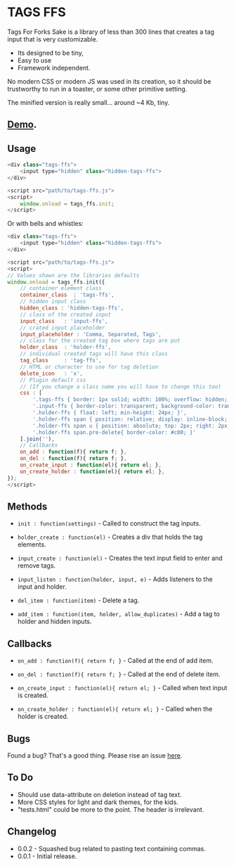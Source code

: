 
# TAGS FFS

Tags For Forks Sake is a library of less than 300 lines that creates a tag input that is very customizable. 

- Its designed to be tiny, 
- Easy to use
- Framework independent. 

No modern CSS or modern JS was used in its creation, so it should be trustworthy to run in a toaster, or some other primitive setting.

The minified version is really small... around ~4 Kb, tiny.

## [Demo](https://code.patxipierce.com/tags-ffs/tests.html).

## Usage

```js
<div class="tags-ffs">
    <input type="hidden" class="hidden-tags-ffs">
</div>

<script src="path/to/tags-ffs.js">
<script>
    window.onload = tags_ffs.init;
</script>
```

Or with bells and whistles:

```js
<div class="tags-ffs">
    <input type="hidden" class="hidden-tags-ffs">
</div>

<script src="path/to/tags-ffs.js">
<script>
// Values shown are the libraries defaults
window.onload = tags_ffs.init({
    // container element class
    container_class  : 'tags-ffs',
    // hidden input class
    hidden_class : 'hidden-tags-ffs',
    // class of the created input
    input_class   : 'input-ffs',
    // crated input placeholder
    input_placeholder : 'Comma, Separated, Tags',
    // class for the created tag box where tags are put
    holder_class  : 'holder-ffs',
    // individual created tags will have this class
    tag_class     : 'tag-ffs',
    // HTML or character to use for tag deletion
    delete_icon   : 'x',
    // Plugin default css 
    // (If you change a class name you will have to change this too)
    css : [
        '.tags-ffs { border: 1px solid; width: 100%; overflow: hidden; clear: both; }',
        '.input-ffs { border-color: transparent; background-color: transparent; color: inherit; padding: 15px 10px; width: 100%; float: left; box-sizing: border-box; }',
        '.holder-ffs { float: left; min-height: 24px; }',
        '.holder-ffs span { position: relative; display: inline-block; line-height: 30px; border: 1px solid; border-radius: 3px; padding: 2px 15px 2px 0; margin: 3px; max-width: 320px; white-space: nowrap; overflow: hidden; text-overflow: ellipsis; }',
        '.holder-ffs span u { position: absolute; top: 2px; right: 2px; cursor: pointer; text-decoration: none; opacity: .5; }',
        '.holder-ffs span.pre-delete{ border-color: #c00; }'
    ].join(''),
    // Callbacks
    on_add : function(f){ return f; },
    on_del : function(f){ return f; },
    on_create_input : function(el){ return el; },
    on_create_holder : function(el){ return el; },
});
</script>
```

## Methods

- `init : function(settings)` - Called to construct the tag inputs.

- `holder_create : function(el)` - Creates a div that holds the tag elements.

- `input_create : function(el)` - Creates the text input field to enter and remove tags.

- `input_listen : function(holder, input, e)` - Adds listeners to the input and holder.

- `del_item : function(item)` - Delete a tag.

- `add_item : function(item, holder, allow_duplicates)` - Add a tag to holder and hidden inputs.


## Callbacks

- `on_add : function(f){ return f; }` - Called at the end of add item.

- `on_del : function(f){ return f; }` - Called at the end of delete item.

- `on_create_input : function(el){ return el; }` - Called when text input is created.

- `on_create_holder : function(el){ return el; }` - Called when the holder is created.

## Bugs

Found a bug? That's a good thing. Please rise an issue [here](https://github.com/patxipierce/tags-ffs/issues).

## To Do

- Should use data-attribute on deletion instead of tag text.
- More CSS styles for light and dark themes, for the kids.
- "tests.html" could be more to the point. The header is irrelevant.

## Changelog

- 0.0.2 - Squashed bug related to pasting text containing commas.
- 0.0.1 - Initial release.